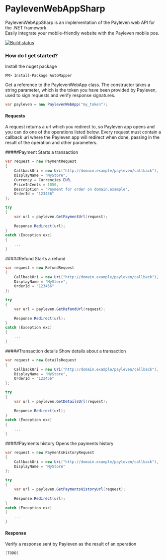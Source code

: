 # PaylevenWebAppSharp
PaylevenWebAppSharp is an implementation of the Payleven web API for the .NET framework.<br />
Easily integrate your mobile-friendly website with the Payleven mobile pos.

[![Build status](https://ci.appveyor.com/api/projects/status/a362pwpp7k3onyah?svg=true)](https://ci.appveyor.com/project/petrhaus/paylevenwebappsharp)

### How do I get started?

Install the nuget package

    PM> Install-Package AutoMapper

Get a reference to the PaylevenWebApp class. The constructor takes a string parameter, which is the token you have been provided by Payleven, used to sign requests and verify response signatures.

```csharp
var payleven = new PaylevenWebApp("my_token");
```

#### Requests
A request returns a url which you redirect to, so Payleven app opens and you can do one of the operations listed below.
Every request must contain a callback uri where the Payleven app will redirect when done, passing in the result of the operation and other parameters.

#####Payment
Starts a transaction

```csharp
var request = new PaymentRequest
{
    CallbackUri = new Uri("http://domain.example/payleven/callback"),
    DisplayName = "MyStore",
    Currency = Currencies.EUR,
    PriceInCents = 1050,
    Description = "Payment for order on domain.example",
    OrderId = "123456"
};

try
{
    var url = payleven.GetPaymentUrl(request);
            
    Response.Redirect(url);
}
catch (Exception exc)
{
    ...
}
```

#####Refund
Starts a refund

```csharp
var request = new RefundRequest
{
    CallbackUri = new Uri("http://domain.example/payleven/callback"),
    DisplayName = "MyStore",
    OrderId = "123456"
};

try
{
    var url = payleven.GetRefundUrl(request);
            
    Response.Redirect(url);
}
catch (Exception exc)
{
    ...
}
```

#####Transaction details
Show details about a transaction

```csharp
var request = new DetailsRequest
{
    CallbackUri = new Uri("http://domain.example/payleven/callback"),
    DisplayName = "MyStore",
    OrderId = "123456"
};

try
{
    var url = payleven.GetDetailsUrl(request);
            
    Response.Redirect(url);
}
catch (Exception exc)
{
    ...
}
```

#####Payments history
Opens the payments history

```csharp
var request = new PaymentsHistoryRequest
{
    CallbackUri = new Uri("http://domain.example/payleven/callback"),
    DisplayName = "MyStore"
};

try
{
    var url = payleven.GetPaymentsHistoryUrl(request);
            
    Response.Redirect(url);
}
catch (Exception exc)
{
    ...
}
```

#### Response
Verify a response sent by Payleven as the result of an operation

```csharp
[TODO]
```
